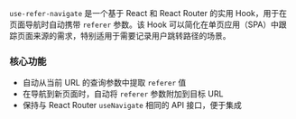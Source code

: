 `use-refer-navigate` 是一个基于 React 和 React Router 的实用 Hook，用于在页面导航时自动携带 `referer` 参数。该 Hook 可以简化在单页应用（SPA）中跟踪页面来源的需求，特别适用于需要记录用户跳转路径的场景。

### 核心功能
- 自动从当前 URL 的查询参数中提取 `referer` 值
- 在导航到新页面时，自动将 `referer` 参数附加到目标 URL
- 保持与 React Router `useNavigate` 相同的 API 接口，便于集成